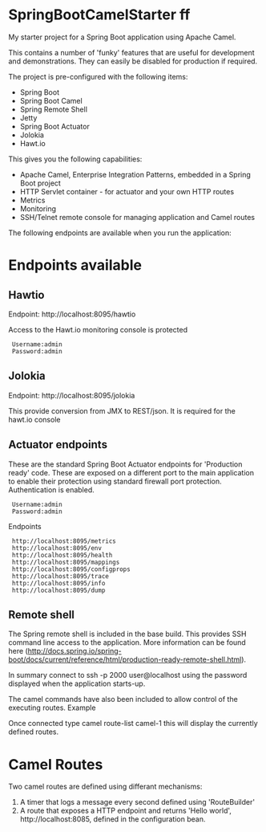 # SpringBootCamelStarter ff

My starter project for a Spring Boot application using Apache Camel.

This contains a number of 'funky' features that are useful for development and demonstrations.  They can easily be disabled for production if required.

The project is pre-configured with the following items:
* Spring Boot
* Spring Boot Camel
* Spring Remote Shell
* Jetty
* Spring Boot Actuator
* Jolokia
* Hawt.io

This gives you the following capabilities:
* Apache Camel, Enterprise Integration Patterns, embedded in a Spring Boot project
* HTTP Servlet container - for actuator and your own HTTP routes
* Metrics
* Monitoring
* SSH/Telnet remote console for managing application and Camel routes

The following endpoints are available when you run the application:

# Endpoints available

## Hawtio

Endpoint: http://localhost:8095/hawtio

Access to the Hawt.io monitoring console is protected
```
 Username:admin
 Password:admin
 ```

## Jolokia

Endpoint: http://localhost:8095/jolokia

This provide conversion from JMX to REST/json. It is required for the hawt.io console

## Actuator endpoints

These are the standard Spring Boot Actuator endpoints for 'Production ready' code.  These are exposed on a different port to the main application to enable their protection using standard firewall port protection.  
Authentication is enabled.

```
 Username:admin
 Password:admin
 ```

Endpoints
```
 http://localhost:8095/metrics
 http://localhost:8095/env
 http://localhost:8095/health
 http://localhost:8095/mappings
 http://localhost:8095/configprops
 http://localhost:8095/trace
 http://localhost:8095/info
 http://localhost:8095/dump
```

## Remote shell

The Spring remote shell is included in the base build. This provides SSH command line access to the application. More information can be found here (http://docs.spring.io/spring-boot/docs/current/reference/html/production-ready-remote-shell.html).

In summary connect to ssh -p 2000 user@localhost using the password displayed when the application starts-up.

The camel commands have also been included to allow control of the executing routes.
Example

Once connected type camel route-list camel-1 this will display the currently defined routes.

# Camel Routes

Two camel routes are  defined using differant mechanisms:

 1. A timer that logs a message every second defined using 'RouteBuilder'
 2. A route that exposes a HTTP endpoint and returns 'Hello world', http://localhost:8085, defined in the configuration bean.

